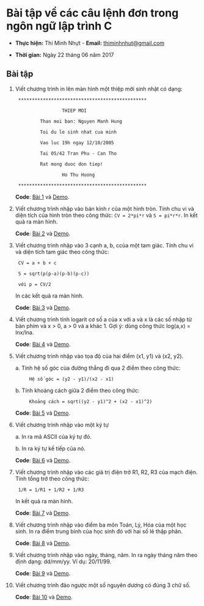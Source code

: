 # Bài tập về các câu lệnh đơn trong ngôn ngữ lập trình C

* **Thực hiện:** Thi Minh Nhựt - **Email:** thiminhnhut@gmail.com

* **Thời gian:** Ngày 22 tháng 06 năm 2017

## Bài tập

1. Viết chương trình in lên màn hình một thiệp mời sinh nhật có dạng:

		***********************************************
		
						THIEP MOI
		
				Than moi ban: Nguyen Manh Hung
		
				Toi du le sinh nhat cua minh
		
				Vao luc 19h ngay 12/10/2005
		
				Tai 05/42 Tran Phu - Can Tho
		
				Rat mong duoc don tiep!
		
						Ho Thu Huong
		
		***********************************************
		
	**Code**: [Bài 1](https://github.com/thiminhnhut/C/blob/d99fe877d6b76519c75bd821204ecbbfc2bb7c92/C-tutorials/caccaulenhdon/baitap/baitap1.c) và [Demo](https://github.com/thiminhnhut/C/blob/d99fe877d6b76519c75bd821204ecbbfc2bb7c92/C-tutorials/caccaulenhdon/baitap/baitap1.png).
	
2. Viết chương trình nhập vào bán kính r của một hình tròn. Tính chu vi
và diện tích của hình tròn theo công thức: `CV = 2*pi*r` và `S = pi*r*r`.
In kết quả ra màn hình.

	**Code**: [Bài 2](https://github.com/thiminhnhut/C/blob/d99fe877d6b76519c75bd821204ecbbfc2bb7c92/C-tutorials/caccaulenhdon/baitap/baitap2.c) và [Demo](https://github.com/thiminhnhut/C/blob/d99fe877d6b76519c75bd821204ecbbfc2bb7c92/C-tutorials/caccaulenhdon/baitap/baitap2.png).
	
3. Viết chương trình nhập vào 3 cạnh a, b, ccủa một tam giác.
Tính chu vi và diện tích tam giác theo công thức:

		CV = a + b + c
		
		S = sqrt(p(p-a)(p-b)(p-c))
		
		với p = CV/2

	In các kết quả ra màn hình.

	**Code**: [Bài 3](https://github.com/thiminhnhut/C/blob/d99fe877d6b76519c75bd821204ecbbfc2bb7c92/C-tutorials/caccaulenhdon/baitap/baitap3.c) và [Demo](https://github.com/thiminhnhut/C/blob/d99fe877d6b76519c75bd821204ecbbfc2bb7c92/C-tutorials/caccaulenhdon/baitap/baitap3.png).

4. Viết chương trình tính logarit cơ số a của x với a và x là các số nhập từ bàn phím
và x > 0, a > 0 và a khác 1. Gợi ý: dùng công thức log(a,x) = lnx/lna.

	**Code**: [Bài 4](https://github.com/thiminhnhut/C/blob/d99fe877d6b76519c75bd821204ecbbfc2bb7c92/C-tutorials/caccaulenhdon/baitap/baitap4.c) và [Demo](https://github.com/thiminhnhut/C/blob/d99fe877d6b76519c75bd821204ecbbfc2bb7c92/C-tutorials/caccaulenhdon/baitap/baitap4.png).
	
5. Viết chương trình nhập vào tọa độ của hai điểm (x1, y1) và (x2, y2).

	a. Tính hệ số góc của đường thẳng đi qua 2 điểm theo công thức:

			Hệ số góc = (y2 - y1)/(x2 - x1)
		
	b. Tính khoảng cách giữa 2 điểm theo công thức:

			Khoảng cách = sqrt((y2 - y1)^2 + (x2 - x1)^2)
		
	**Code**: [Bài 5](https://github.com/thiminhnhut/C/blob/d99fe877d6b76519c75bd821204ecbbfc2bb7c92/C-tutorials/caccaulenhdon/baitap/baitap5.c) và [Demo](https://github.com/thiminhnhut/C/blob/d99fe877d6b76519c75bd821204ecbbfc2bb7c92/C-tutorials/caccaulenhdon/baitap/baitap5.png).
	
6. Viết chương trình nhập vào một ký tự

	a. In ra mã ASCII của ký tự đó.

	b. In ra ký tự kế tiếp của nó.

	**Code**: [Bài 6](https://github.com/thiminhnhut/C/blob/d99fe877d6b76519c75bd821204ecbbfc2bb7c92/C-tutorials/caccaulenhdon/baitap/baitap6.c) và [Demo](https://github.com/thiminhnhut/C/blob/d99fe877d6b76519c75bd821204ecbbfc2bb7c92/C-tutorials/caccaulenhdon/baitap/baitap6.png).
	
7. Viết chương trình nhập vào các giá trị điện trở R1, R2, R3 của mạch điện.
Tính tổng trở theo công thức:

		1/R = 1/R1 + 1/R2 + 1/R3
		
	In kết quả ra màn hình.

	**Code**: [Bài 7](https://github.com/thiminhnhut/C/blob/d99fe877d6b76519c75bd821204ecbbfc2bb7c92/C-tutorials/caccaulenhdon/baitap/baitap7.c) và [Demo](https://github.com/thiminhnhut/C/blob/d99fe877d6b76519c75bd821204ecbbfc2bb7c92/C-tutorials/caccaulenhdon/baitap/baitap7.png).
	
8. Viết chương trình nhập vào điểm ba môn Toán, Lý, Hóa của một học sinh.
In ra điểm trung bình của học sinh đó với hai số lẻ thập phân.

	**Code**: [Bài 8](https://github.com/thiminhnhut/C/blob/d99fe877d6b76519c75bd821204ecbbfc2bb7c92/C-tutorials/caccaulenhdon/baitap/baitap8.c) và [Demo](https://github.com/thiminhnhut/C/blob/d99fe877d6b76519c75bd821204ecbbfc2bb7c92/C-tutorials/caccaulenhdon/baitap/baitap8.png).
	
9. Viết chương trình nhập vào ngày, tháng, năm.
In ra ngày tháng năm theo định dạng: dd/mm/yy. Ví dụ: 20/11/99.

	**Code**: [Bài 9](https://github.com/thiminhnhut/C/blob/d99fe877d6b76519c75bd821204ecbbfc2bb7c92/C-tutorials/caccaulenhdon/baitap/baitap9.c) và [Demo](https://github.com/thiminhnhut/C/blob/d99fe877d6b76519c75bd821204ecbbfc2bb7c92/C-tutorials/caccaulenhdon/baitap/baitap9.png).
	
10. Viết chương trình đảo ngược một số nguyên dương có đúng 3 chữ số.
	
	**Code**: [Bài 10](https://github.com/thiminhnhut/C/blob/d99fe877d6b76519c75bd821204ecbbfc2bb7c92/C-tutorials/caccaulenhdon/baitap/baitap10.c) và [Demo](https://github.com/thiminhnhut/C/blob/d99fe877d6b76519c75bd821204ecbbfc2bb7c92/C-tutorials/caccaulenhdon/baitap/baitap10.png).
